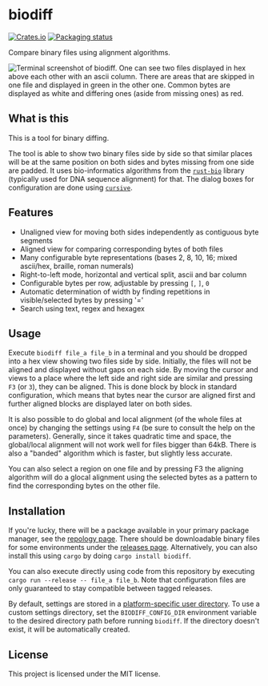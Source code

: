 biodiff
=======

[![Crates.io](https://img.shields.io/crates/v/biodiff)](https://crates.io/crates/biodiff)
[![Packaging status](https://repology.org/badge/tiny-repos/biodiff.svg)](https://repology.org/project/biodiff/versions)

Compare binary files using alignment algorithms.

![Terminal screenshot of biodiff. One can see two files displayed in hex above each other with an ascii column. There are areas that are skipped in one file and displayed in green in the other one. Common bytes are displayed as white and differing ones (aside from missing ones) as red.](https://user-images.githubusercontent.com/54916925/123559715-fda1aa80-d79d-11eb-8bcd-90316e388e48.png)

What is this
------------
This is a tool for binary diffing.

The tool is able to show two binary files side by side so that similar places will be at the same position on both sides
and bytes missing from one side are padded.
It uses bio-informatics algorithms from the [`rust-bio`](https://rust-bio.github.io/) library (typically used for DNA sequence alignment) for that.
The dialog boxes for configuration are done using [`cursive`](https://github.com/gyscos/cursive).

Features
--------
* Unaligned view for moving both sides independently as contiguous byte segments
* Aligned view for comparing corresponding bytes of both files
* Many configurable byte representations (bases 2, 8, 10, 16; mixed ascii/hex, braille, roman numerals)
* Right-to-left mode, horizontal and vertical split, ascii and bar column
* Configurable bytes per row, adjustable by pressing `[`, `]`, `0`
* Automatic determination of width by finding repetitions in visible/selected bytes by pressing '='
* Search using text, regex and hexagex

Usage
-----
Execute `biodiff file_a file_b` in a terminal and you should be dropped into a hex view showing two files side by side.
Initially, the files will not be aligned and displayed without gaps on each side.
By moving the cursor and views to a place where the left side and right side are similar and pressing `F3` (or `3`), they can be aligned.
This is done block by block in standard configuration, which means that bytes near the cursor are aligned first and further aligned blocks are displayed later on both sides.

It is also possible to do global and local alignment (of the whole files at once) by changing the settings using `F4` (be sure to consult the help on the parameters).
Generally, since it takes quadratic time and space, the global/local alignment will not work well for files bigger than 64kB.
There is also a "banded" algorithm which is faster, but slightly less accurate.

You can also select a region on one file and by pressing F3 the aligning algorithm will do a glocal alignment using the selected bytes as a pattern to find the corresponding bytes on the other file.

Installation
------------
If you're lucky, there will be a package available in your primary package manager, see the [repology page](https://repology.org/project/biodiff/versions).
There should be downloadable binary files for some environments under the [releases page](https://github.com/8051Enthusiast/biodiff/releases).
Alternatively, you can also install this using `cargo` by doing `cargo install biodiff`.

You can also execute directly using code from this repository by executing `cargo run --release -- file_a file_b`.
Note that configuration files are only guaranteed to stay compatible between tagged releases.

By default, settings are stored in a [platform-specific user directory](https://github.com/dirs-dev/dirs-rs#Features).
To use a custom settings directory, set the `BIODIFF_CONFIG_DIR` environment variable to the desired directory path before running `biodiff`.
If the directory doesn't exist, it will be automatically created.

License
-------
This project is licensed under the MIT license.
